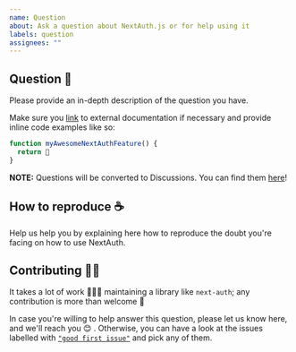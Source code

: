 ```yaml
---
name: Question
about: Ask a question about NextAuth.js or for help using it
labels: question
assignees: ""
---
```


## Question 💬

Please provide an in-depth description of the question you have.

Make sure you [link]() to external documentation if necessary and provide inline code examples like so:

```js
function myAwesomeNextAuthFeature() {
  return 💚
}
```

**NOTE:** Questions will be converted to Discussions. You can find them [here](https://github.com/nextauthjs/next-auth/discussions)!

## How to reproduce ☕️

Help us help you by explaining here how to reproduce the doubt you're facing on how to use NextAuth.

## Contributing 🙌🏽

It takes a lot of work 🏋🏻‍♀️ maintaining a library like `next-auth`; any contribution is more than welcome 💚

In case you're willing to help answer this question, please let us know here, and we'll reach you 😊 . Otherwise, you can have a look at the issues labelled with [`"good first issue"`](https://github.com/nextauthjs/next-auth/issues?q=is%3Aissue+is%3Aopen+label%3A%22good+first+issue%22) and pick any of them.
